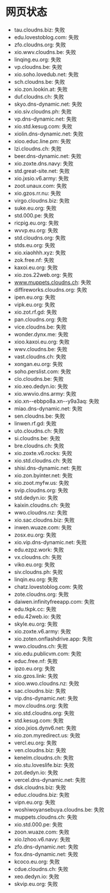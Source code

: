 # 网页状态
- tau.cloudns.biz: 失败
- edu.lovestoblog.com: 失败
- zfo.cloudns.org: 失败
- xio.wwv.cloudns.be: 失败
- linqing.eu.org: 失败
- vp.cloudns.be: 失败
- xio.soho.lovedub.net: 失败
- sch.cloudns.be: 失败
- xio.zon.lookin.at: 失败
- duf.cloudns.ch: 失败
- skyo.dns-dynamic.net: 失败
- xio.siv.cloudns.ph: 失败
- vp.dns-dynamic.net: 失败
- xio.std.kesug.com: 失败
- xiolin.dns-dynamic.net: 失败
- xioo.educ.line.pm: 失败
- lzi.cloudns.ch: 失败
- beer.dns-dynamic.net: 失败
- xio.zoxte.dns.navy: 失败
- std.great-site.net: 失败
- xio.jxsio.v6.army: 失败
- zoot.unaux.com: 失败
- xio.gzos.rr.nu: 失败
- virgo.cloudns.biz: 失败
- suke.eu.org: 失败
- std.000.pe: 失败
- ricpig.eu.org: 失败
- wvvp.eu.org: 失败
- std.cloudns.org: 失败
- stds.eu.org: 失败
- xio.xiaohhh.xyz: 失败
- zok.free.nf: 失败
- kaxoi.eu.org: 失败
- xio.zos.22web.org: 失败
- www.muppets.cloudns.ch: 失败
- diffireworks.cloudns.org: 失败
- ipen.eu.org: 失败
- vipk.eu.org: 失败
- xio.zot.rf.gd: 失败
- pan.cloudns.org: 失败
- vice.cloudns.be: 失败
- wonder.dynx.me: 失败
- xioo.kaxoi.eu.org: 失败
- wwv.cloudns.be: 失败
- vast.cloudns.ch: 失败
- xongan.eu.org: 失败
- soho.perslist.com: 失败
- clo.cloudns.be: 失败
- xio.xeo.dedyn.io: 失败
- xio.wwvio.dns.army: 失败
- xio.xn--ebbpo8a.xn--y9a3aq: 失败
- miao.dns-dynamic.net: 失败
- sen.cloudns.be: 失败
- linwen.rf.gd: 失败
- uto.cloudns.ch: 失败
- si.cloudns.be: 失败
- bre.cloudns.ch: 失败
- xio.zoxte.v6.rocks: 失败
- xio.std.cloudns.ch: 失败
- shisi.dns-dynamic.net: 失败
- xio.zon.byinter.net: 失败
- xio.zoot.myfw.us: 失败
- svip.cloudns.org: 失败
- std.dedyn.io: 失败
- kaixin.cloudns.ch: 失败
- wwo.cloudns.nz: 失败
- xio.sac.cloudns.biz: 失败
- inwen.wuaze.com: 失败
- zosx.eu.org: 失败
- xio.vip.dns-dynamic.net: 失败
- edu.ezpz.work: 失败
- vx.cloudns.ch: 失败
- viko.eu.org: 失败
- siv.cloudns.ph: 失败
- linqin.eu.org: 失败
- chatz.lovestoblog.com: 失败
- zote.cloudns.org: 失败
- daiwen.infinityfreeapp.com: 失败
- edu.tkpk.cc: 失败
- edu.42web.io: 失败
- skyle.eu.org: 失败
- xio.zoxte.v6.army: 失败
- xio.zoten.onflashdrive.app: 失败
- wwo.cloudns.ch: 失败
- xio.edu.publicvm.com: 失败
- educ.free.nf: 失败
- ipzo.eu.org: 失败
- xio.gzos.link: 失败
- xioo.wwo.cloudns.nz: 失败
- sac.cloudns.biz: 失败
- vip.dns-dynamic.net: 失败
- mov.cloudns.org: 失败
- xio.std.cloudns.org: 失败
- std.kesug.com: 失败
- xioo.jxios.dynv6.net: 失败
- xio.zon.myredirect.us: 失败
- vercl.eu.org: 失败
- ven.cloudns.biz: 失败
- kenelm.cloudns.ch: 失败
- xio.stu.loveslife.biz: 失败
- zot.dedyn.io: 失败
- vercel.dns-dynamic.net: 失败
- dsk.cloudns.biz: 失败
- educ.cloudns.biz: 失败
- vipn.eu.org: 失败
- woshiwoyansebuya.cloudns.be: 失败
- muppets.cloudns.ch: 失败
- xio.std.000.pe: 失败
- zoon.wuaze.com: 失败
- xio.lzhoo.v6.navy: 失败
- zfo.dns-dynamic.net: 失败
- fox.dns-dynamic.net: 失败
- kcoco.eu.org: 失败
- cdue.cloudns.ch: 失败
- xeo.dedyn.io: 失败
- skvip.eu.org: 失败
